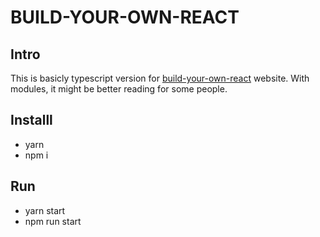 # __BUILD-YOUR-OWN-REACT__

## Intro
This is basicly typescript version for [build-your-own-react](https://pomb.us/build-your-own-react/) website. With modules, it might be better reading for some people.

## Installl
- yarn 
- npm i

## Run
- yarn start
- npm run start
